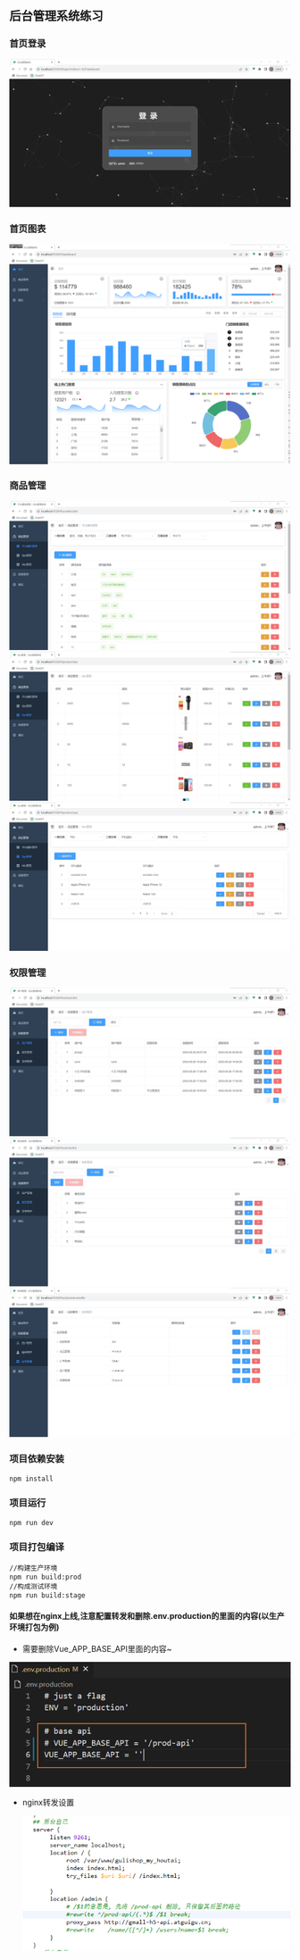 ## 后台管理系统练习

### 首页登录

![登录界面](README.assets/login.jpg)

### 首页图表

![首页图表](README.assets/shouye.png)

### 商品管理

![平台属性管理](README.assets/shangpinguanli.jpg)
![Spu管理](README.assets/SPUguanli.jpg)
![Sku管理](README.assets/SKUguanli.jpg)

### 权限管理

![用户管理](README.assets/quanxianguanli1.jpg)
![角色管理](README.assets/juesheguanli.jpg)
![菜单管理](README.assets/caidanguanli.jpg)

### 项目依赖安装

```
npm install
```

### 项目运行
```
npm run dev
```

### 项目打包编译
```
//构建生产环境
npm run build:prod
//构成测试环境
npm run build:stage
```

#### 如果想在nginx上线,注意配置转发和删除.env.production的里面的内容(以生产环境打包为例)

* 需要删除Vue_APP_BASE_API里面的内容~

![.env.production文件](README.assets/202205161644946.png)

* nginx转发设置

  ![nginx转发设置](README.assets/202205161646156.png)
